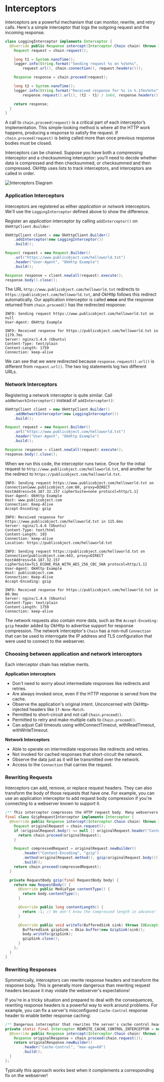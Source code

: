 Interceptors
============

Interceptors are a powerful mechanism that can monitor, rewrite, and retry calls. Here's a simple interceptor that logs the outgoing request and the incoming response.

```java
class LoggingInterceptor implements Interceptor {
  @Override public Response intercept(Interceptor.Chain chain) throws IOException {
    Request request = chain.request();

    long t1 = System.nanoTime();
    logger.info(String.format("Sending request %s on %s%n%s",
        request.url(), chain.connection(), request.headers()));

    Response response = chain.proceed(request);

    long t2 = System.nanoTime();
    logger.info(String.format("Received response for %s in %.1fms%n%s",
        response.request().url(), (t2 - t1) / 1e6d, response.headers()));

    return response;
  }
}
```

A call to `chain.proceed(request)` is a critical part of each interceptor’s implementation. This simple-looking method is where all the HTTP work happens, producing a response to satisfy the request. If `chain.proceed(request)` is being called more than once previous response bodies must be closed.

Interceptors can be chained. Suppose you have both a compressing interceptor and a checksumming interceptor: you'll need to decide whether data is compressed and then checksummed, or checksummed and then compressed. OkHttp uses lists to track interceptors, and interceptors are called in order.

![Interceptors Diagram](images/interceptors@2x.png)

### Application Interceptors

Interceptors are registered as either _application_ or _network_ interceptors. We'll use the `LoggingInterceptor` defined above to show the difference.

Register an _application_ interceptor by calling `addInterceptor()` on `OkHttpClient.Builder`:

```java
OkHttpClient client = new OkHttpClient.Builder()
    .addInterceptor(new LoggingInterceptor())
    .build();

Request request = new Request.Builder()
    .url("https://www.publicobject.com/helloworld.txt")
    .header("User-Agent", "OkHttp Example")
    .build();

Response response = client.newCall(request).execute();
response.body().close();
```

The URL `http://www.publicobject.com/helloworld.txt` redirects to `https://publicobject.com/helloworld.txt`, and OkHttp follows this redirect automatically. Our application interceptor is called **once** and the response returned from `chain.proceed()` has the redirected response:

```
INFO: Sending request https://www.publicobject.com/helloworld.txt on null
User-Agent: OkHttp Example

INFO: Received response for https://publicobject.com/helloworld.txt in 1179.7ms
Server: nginx/1.4.6 (Ubuntu)
Content-Type: text/plain
Content-Length: 1759
Connection: keep-alive
```

We can see that we were redirected because `response.request().url()` is different from `request.url()`. The two log statements log two different URLs.

### Network Interceptors

Registering a network interceptor is quite similar. Call `addNetworkInterceptor()` instead of `addInterceptor()`:

```java
OkHttpClient client = new OkHttpClient.Builder()
    .addNetworkInterceptor(new LoggingInterceptor())
    .build();

Request request = new Request.Builder()
    .url("https://www.publicobject.com/helloworld.txt")
    .header("User-Agent", "OkHttp Example")
    .build();

Response response = client.newCall(request).execute();
response.body().close();
```

When we run this code, the interceptor runs twice. Once for the initial request to `http://www.publicobject.com/helloworld.txt`, and another for the redirect to `https://publicobject.com/helloworld.txt`.

```
INFO: Sending request https://www.publicobject.com/helloworld.txt on Connection{www.publicobject.com:80, proxy=DIRECT hostAddress=54.187.32.157 cipherSuite=none protocol=http/1.1}
User-Agent: OkHttp Example
Host: www.publicobject.com
Connection: Keep-Alive
Accept-Encoding: gzip

INFO: Received response for https://www.publicobject.com/helloworld.txt in 115.6ms
Server: nginx/1.4.6 (Ubuntu)
Content-Type: text/html
Content-Length: 193
Connection: keep-alive
Location: https://publicobject.com/helloworld.txt

INFO: Sending request https://publicobject.com/helloworld.txt on Connection{publicobject.com:443, proxy=DIRECT hostAddress=54.187.32.157 cipherSuite=TLS_ECDHE_RSA_WITH_AES_256_CBC_SHA protocol=http/1.1}
User-Agent: OkHttp Example
Host: publicobject.com
Connection: Keep-Alive
Accept-Encoding: gzip

INFO: Received response for https://publicobject.com/helloworld.txt in 80.9ms
Server: nginx/1.4.6 (Ubuntu)
Content-Type: text/plain
Content-Length: 1759
Connection: keep-alive
```

The network requests also contain more data, such as the `Accept-Encoding: gzip` header added by OkHttp to advertise support for response compression. The network interceptor's `Chain` has a non-null `Connection` that can be used to interrogate the IP address and TLS configuration that were used to connect to the webserver.

### Choosing between application and network interceptors

Each interceptor chain has relative merits.

**Application interceptors**

 * Don't need to worry about intermediate responses like redirects and retries.
 * Are always invoked once, even if the HTTP response is served from the cache.
 * Observe the application's original intent. Unconcerned with OkHttp-injected headers like `If-None-Match`.
 * Permitted to short-circuit and not call `Chain.proceed()`.
 * Permitted to retry and make multiple calls to `Chain.proceed()`.
 * Can adjust Call timeouts using withConnectTimeout, withReadTimeout, withWriteTimeout.

**Network Interceptors**

 * Able to operate on intermediate responses like redirects and retries.
 * Not invoked for cached responses that short-circuit the network.
 * Observe the data just as it will be transmitted over the network.
 * Access to the `Connection` that carries the request.

### Rewriting Requests

Interceptors can add, remove, or replace request headers. They can also transform the body of those requests that have one. For example, you can use an application interceptor to add request body compression if you're connecting to a webserver known to support it.

```java
/** This interceptor compresses the HTTP request body. Many webservers can't handle this! */
final class GzipRequestInterceptor implements Interceptor {
  @Override public Response intercept(Interceptor.Chain chain) throws IOException {
    Request originalRequest = chain.request();
    if (originalRequest.body() == null || originalRequest.header("Content-Encoding") != null) {
      return chain.proceed(originalRequest);
    }

    Request compressedRequest = originalRequest.newBuilder()
        .header("Content-Encoding", "gzip")
        .method(originalRequest.method(), gzip(originalRequest.body()))
        .build();
    return chain.proceed(compressedRequest);
  }

  private RequestBody gzip(final RequestBody body) {
    return new RequestBody() {
      @Override public MediaType contentType() {
        return body.contentType();
      }

      @Override public long contentLength() {
        return -1; // We don't know the compressed length in advance!
      }

      @Override public void writeTo(BufferedSink sink) throws IOException {
        BufferedSink gzipSink = Okio.buffer(new GzipSink(sink));
        body.writeTo(gzipSink);
        gzipSink.close();
      }
    };
  }
}
```

### Rewriting Responses

Symmetrically, interceptors can rewrite response headers and transform the response body. This is generally more dangerous than rewriting request headers because it may violate the webserver's expectations!

If you're in a tricky situation and prepared to deal with the consequences, rewriting response headers is a powerful way to work around problems. For example, you can fix a server's misconfigured `Cache-Control` response header to enable better response caching:

```java
/** Dangerous interceptor that rewrites the server's cache-control header. */
private static final Interceptor REWRITE_CACHE_CONTROL_INTERCEPTOR = new Interceptor() {
  @Override public Response intercept(Interceptor.Chain chain) throws IOException {
    Response originalResponse = chain.proceed(chain.request());
    return originalResponse.newBuilder()
        .header("Cache-Control", "max-age=60")
        .build();
  }
};
```

Typically this approach works best when it complements a corresponding fix on the webserver!
